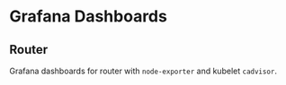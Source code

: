 # Grafana Dashboards

## Router

Grafana dashboards for router with `node-exporter` and kubelet `cadvisor`.
